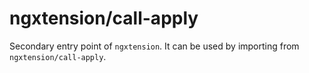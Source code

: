 # ngxtension/call-apply

Secondary entry point of `ngxtension`. It can be used by importing from `ngxtension/call-apply`.
